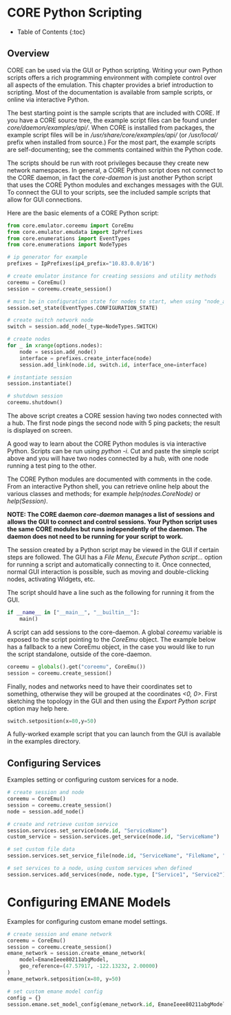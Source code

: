 
# CORE Python Scripting

* Table of Contents
{:toc}

## Overview

CORE can be used via the GUI or Python scripting. Writing your own Python scripts offers a rich programming environment with complete control over all aspects of the emulation. This chapter provides a brief introduction to scripting. Most of the documentation is available from sample scripts, or online via interactive Python.

The best starting point is the sample scripts that are included with CORE. If you have a CORE source tree, the example script files can be found under *core/daemon/examples/api/*. When CORE is installed from packages, the example script files will be in */usr/share/core/examples/api/* (or */usr/local/* prefix when installed from source.) For the most part, the example scripts are self-documenting; see the comments contained within the Python code.

The scripts should be run with root privileges because they create new network namespaces. In general, a CORE Python script does not connect to the CORE daemon, in fact the *core-daemon* is just another Python script that uses the CORE Python modules and exchanges messages with the GUI. To connect the GUI to your scripts, see the included sample scripts that allow for GUI connections.

Here are the basic elements of a CORE Python script:

```python
from core.emulator.coreemu import CoreEmu
from core.emulator.emudata import IpPrefixes
from core.enumerations import EventTypes
from core.enumerations import NodeTypes

# ip generator for example
prefixes = IpPrefixes(ip4_prefix="10.83.0.0/16")

# create emulator instance for creating sessions and utility methods
coreemu = CoreEmu()
session = coreemu.create_session()

# must be in configuration state for nodes to start, when using "node_add" below
session.set_state(EventTypes.CONFIGURATION_STATE)

# create switch network node
switch = session.add_node(_type=NodeTypes.SWITCH)

# create nodes
for _ in xrange(options.nodes):
    node = session.add_node()
    interface = prefixes.create_interface(node)
    session.add_link(node.id, switch.id, interface_one=interface)

# instantiate session
session.instantiate()

# shutdown session
coreemu.shutdown()
```

The above script creates a CORE session having two nodes connected with a hub. The first node pings the second node with 5 ping packets; the result is displayed on screen.

A good way to learn about the CORE Python modules is via interactive Python. Scripts can be run using *python -i*. Cut and paste the simple script above and you will have two nodes connected by a hub, with one node running a test ping to the other.

The CORE Python modules are documented with comments in the code. From an interactive Python shell, you can retrieve online help about the various classes and methods; for example *help(nodes.CoreNode)* or *help(Session)*.

**NOTE: The CORE daemon *core-daemon* manages a list of sessions and allows the GUI to connect and control sessions. Your Python script uses the same CORE modules but runs independently of the daemon. The daemon does not need to be running for your script to work.**

The session created by a Python script may be viewed in the GUI if certain steps are followed. The GUI has a *File Menu*, *Execute Python script...* option for running a script and automatically connecting to it. Once connected, normal GUI interaction is possible, such as moving and double-clicking nodes, activating Widgets, etc.

The script should have a line such as the following for running it from the GUI.

```python
if __name__ in ["__main__", "__builtin__"]:
    main()
```

A script can add sessions to the core-daemon. A global *coreemu* variable is exposed to the script pointing to the *CoreEmu* object.
The example below has a fallback to a new CoreEmu object, in the case you would like to run the script standalone, outside of the core-daemon.

```python
coreemu = globals().get("coreemu", CoreEmu())
session = coreemu.create_session()
```

Finally, nodes and networks need to have their coordinates set to something, otherwise they will be grouped at the coordinates *<0, 0>*. First sketching the topology in the GUI and then using the *Export Python script* option may help here.

```python
switch.setposition(x=80,y=50)
```

A fully-worked example script that you can launch from the GUI is available in the examples directory.

## Configuring Services

Examples setting or configuring custom services for a node.

```python
# create session and node
coreemu = CoreEmu()
session = coreemu.create_session()
node = session.add_node()

# create and retrieve custom service
session.services.set_service(node.id, "ServiceName")
custom_service = session.services.get_service(node.id, "ServiceName")

# set custom file data
session.services.set_service_file(node.id, "ServiceName", "FileName", "custom file data")

# set services to a node, using custom services when defined
session.services.add_services(node, node.type, ["Service1", "Service2"])
```

# Configuring EMANE Models

Examples for configuring custom emane model settings.

```python
# create session and emane network
coreemu = CoreEmu()
session = coreemu.create_session()
emane_network = session.create_emane_network(
    model=EmaneIeee80211abgModel,
    geo_reference=(47.57917, -122.13232, 2.00000)
)
emane_network.setposition(x=80, y=50)

# set custom emane model config
config = {}
session.emane.set_model_config(emane_network.id, EmaneIeee80211abgModel.name, config)
```
